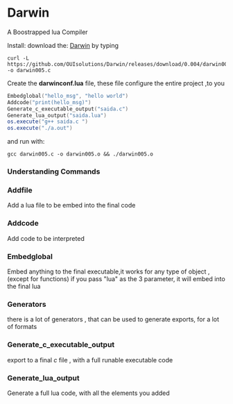 # Darwin
A Boostrapped lua Compiler

Install:
download the: [Darwin](https://github.com/OUIsolutions/Darwin/releases/download/0.005/darwin005.c)
by typing
```shel
curl -L https://github.com/OUIsolutions/Darwin/releases/download/0.004/darwin005.c -o darwin005.c
```

Create the **darwinconf.lua** file, these file configure the entire project ,to you

```lua
Embedglobal("hello_msg", "hello world")
Addcode("print(hello_msg)")
Generate_c_executable_output("saida.c")
Generate_lua_output("saida.lua")
os.execute("g++ saida.c ")
os.execute("./a.out")
```
and run with:
```shel
gcc darwin005.c -o darwin005.o && ./darwin005.o
```
### Understanding Commands

### Addfile
Add a lua file to be embed into the final  code

### Addcode
Add code to be interpreted

### Embedglobal
Embed anything to the final executable,it works for any type of object ,(except for functions)
if you pass "lua" as the 3 parameter, it will embed into the final lua


### Generators
there is a lot of generators , that can be used to generate exports, for a lot
of formats

### Generate_c_executable_output
export to a final *c* file , with a full runable executable code

### Generate_lua_output
Generate a full lua code, with all the elements you added
